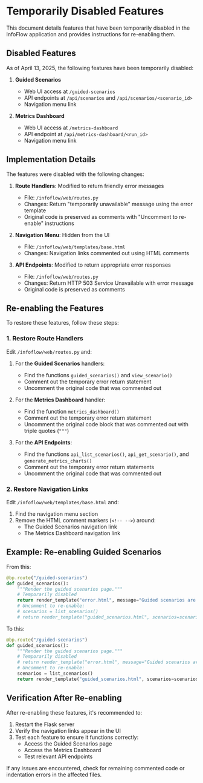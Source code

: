 # Temporarily Disabled Features

This document details features that have been temporarily disabled in the InfoFlow application and provides instructions for re-enabling them.

## Disabled Features

As of April 13, 2025, the following features have been temporarily disabled:

1. **Guided Scenarios**
   - Web UI access at `/guided-scenarios`
   - API endpoints at `/api/scenarios` and `/api/scenarios/<scenario_id>`
   - Navigation menu link

2. **Metrics Dashboard**
   - Web UI access at `/metrics-dashboard` 
   - API endpoint at `/api/metrics-dashboard/<run_id>`
   - Navigation menu link

## Implementation Details

The features were disabled with the following changes:

1. **Route Handlers**: Modified to return friendly error messages
   - File: `/infoflow/web/routes.py`
   - Changes: Return "temporarily unavailable" message using the error template
   - Original code is preserved as comments with "Uncomment to re-enable" instructions

2. **Navigation Menu**: Hidden from the UI
   - File: `/infoflow/web/templates/base.html`
   - Changes: Navigation links commented out using HTML comments

3. **API Endpoints**: Modified to return appropriate error responses
   - File: `/infoflow/web/routes.py`
   - Changes: Return HTTP 503 Service Unavailable with error message
   - Original code is preserved as comments

## Re-enabling the Features

To restore these features, follow these steps:

### 1. Restore Route Handlers

Edit `/infoflow/web/routes.py` and:

1. For the **Guided Scenarios** handlers:
   - Find the functions `guided_scenarios()` and `view_scenario()`
   - Comment out the temporary error return statement
   - Uncomment the original code that was commented out

2. For the **Metrics Dashboard** handler:
   - Find the function `metrics_dashboard()`
   - Comment out the temporary error return statement
   - Uncomment the original code block that was commented out with triple quotes (`"""`)

3. For the **API Endpoints**:
   - Find the functions `api_list_scenarios()`, `api_get_scenario()`, and `generate_metrics_charts()`
   - Comment out the temporary error return statements
   - Uncomment the original code that was commented out

### 2. Restore Navigation Links

Edit `/infoflow/web/templates/base.html` and:

1. Find the navigation menu section
2. Remove the HTML comment markers (`<!-- -->`) around:
   - The Guided Scenarios navigation link
   - The Metrics Dashboard navigation link

## Example: Re-enabling Guided Scenarios

From this:
```python
@bp.route("/guided-scenarios")
def guided_scenarios():
    """Render the guided scenarios page."""
    # Temporarily disabled
    return render_template("error.html", message="Guided scenarios are temporarily unavailable.")
    # Uncomment to re-enable:
    # scenarios = list_scenarios()
    # return render_template("guided_scenarios.html", scenarios=scenarios)
```

To this:
```python
@bp.route("/guided-scenarios")
def guided_scenarios():
    """Render the guided scenarios page."""
    # Temporarily disabled
    # return render_template("error.html", message="Guided scenarios are temporarily unavailable.")
    # Uncomment to re-enable:
    scenarios = list_scenarios()
    return render_template("guided_scenarios.html", scenarios=scenarios)
```

## Verification After Re-enabling

After re-enabling these features, it's recommended to:

1. Restart the Flask server
2. Verify the navigation links appear in the UI
3. Test each feature to ensure it functions correctly:
   - Access the Guided Scenarios page
   - Access the Metrics Dashboard
   - Test relevant API endpoints

If any issues are encountered, check for remaining commented code or indentation errors in the affected files.